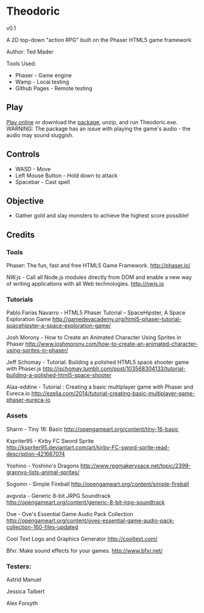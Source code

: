 # Theodoric

v0.1

A 2D top-down "action RPG" built on the Phaser HTML5 game framework

Author: Ted Mader

Tools Used:
* Phaser - Game engine
* Wamp - Local testing
* Github Pages - Remote testing

## Play
[Play online](https://tlmader.github.io/projects/theodoric) or download the [package](https://github.com/Tlmader/theodoric/archive/master.zip), unzip, and run Theodoric.exe. WARNING: The package has an issue with playing the game's audio - the audio may sound sluggish.

## Controls
* WASD - Move
* Left Mouse Button - Hold down to attack
* Spacebar - Cast spell

## Objective
* Gather gold and slay monsters to achieve the highest score possible!

## Credits

### Tools

Phaser: The fun, fast and free HTML5 Game Framework.
http://phaser.io/

NW.js - Call all Node.js modules directly from DOM and enable a new way of writing applications with all Web technologies.
http://nwjs.io

### Tutorials

Pablo Farias Navarro - HTML5 Phaser Tutorial – SpaceHipster, A Space Exploration Game
http://gamedevacademy.org/html5-phaser-tutorial-spacehipster-a-space-exploration-game/

Josh Morony - How to Create an Animated Character Using Sprites in Phaser
http://www.joshmorony.com/how-to-create-an-animated-character-using-sprites-in-phaser/

Jeff Schomay - Tutorial: Building a polished HTML5 space shooter game with Phaser.js
http://jschomay.tumblr.com/post/103568304133/tutorial-building-a-polished-html5-space-shooter

Alaa-eddine - Tutorial : Creating a basic multiplayer game with Phaser and Eureca.io
http://ezelia.com/2014/tutorial-creating-basic-multiplayer-game-phaser-eureca-io

### Assets

Sharm - Tiny 16: Basic
http://opengameart.org/content/tiny-16-basic

Kspriter95 - Kirby FC Sword Sprite
http://kspriter95.deviantart.com/art/kirby-FC-sword-sprite-read-description-421667074

Yoshino - Yoshino's Dragons
http://www.rpgmakervxace.net/topic/2399-grannys-lists-animal-sprites/

Sogomn - Simple Fireball
http://opengameart.org/content/simple-fireball

avgvsta - Generic 8-bit JRPG Soundtrack
http://opengameart.org/content/generic-8-bit-jrpg-soundtrack

Ove - Ove's Essential Game Audio Pack Collection
http://opengameart.org/content/oves-essential-game-audio-pack-collection-160-files-updated

Cool Text Logo and Graphics Generator
http://cooltext.com/

Bfxr. Make sound effects for your games.
http://www.bfxr.net/

### Testers:

Astrid Manuel

Jessica Talbert

Alex Forsyth
